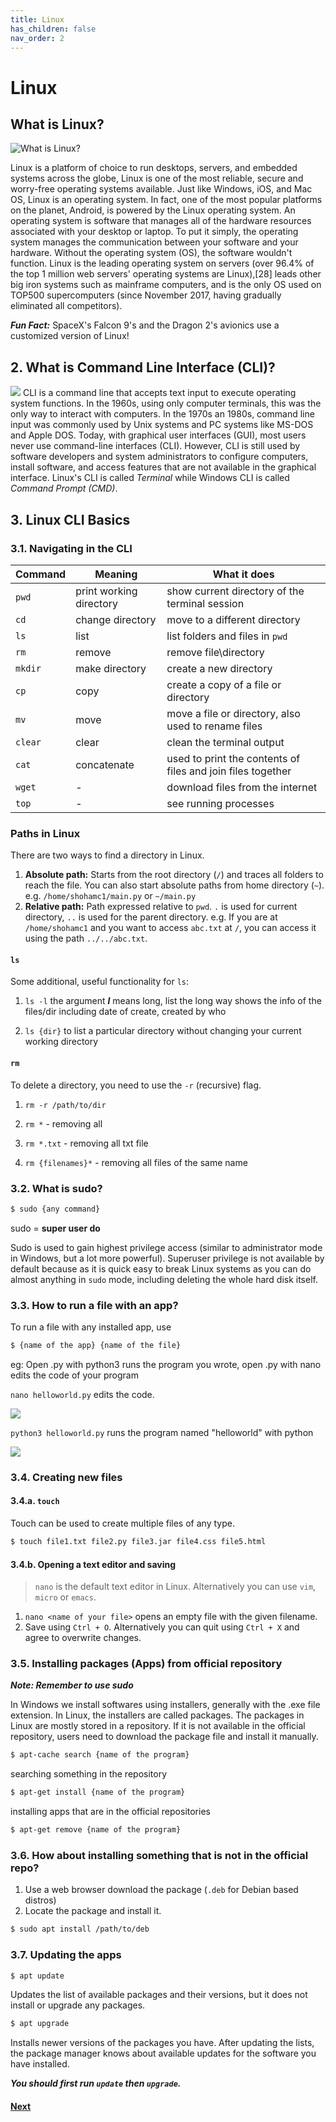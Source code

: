 ```yaml
---
title: Linux
has_children: false
nav_order: 2
---
```


# Linux

## What is Linux?

![What is Linux?](images/linux%20logo.png)

Linux is a platform of choice to run desktops, servers, and embedded systems across the globe, Linux is one of the most reliable, secure and worry-free operating systems available. Just like Windows, iOS, and Mac OS, Linux is an operating system. In fact, one of the most popular platforms on the planet, Android, is powered by the Linux operating system. An operating system is software that manages all of the hardware resources associated with your desktop or laptop. To put it simply, the operating system manages the communication between your software and your hardware. Without the operating system (OS), the software wouldn't function. Linux is the leading operating system on servers (over 96.4% of the top 1 million web servers' operating systems are Linux),[28] leads other big iron systems such as mainframe computers, and is the only OS used on TOP500 supercomputers (since November 2017, having gradually eliminated all competitors).

**_Fun Fact:_**
SpaceX's Falcon 9's and the Dragon 2's avionics use a customized version of Linux!

## 2. What is Command Line Interface (CLI)?

![](images/terminal%20vs%20cmd.png)
CLI is a command line that accepts text input to execute operating system functions.
In the 1960s, using only computer terminals, this was the only way to interact with computers.
In the 1970s an 1980s, command line input was commonly used by Unix systems and PC systems like MS-DOS and Apple DOS.
Today, with graphical user interfaces (GUI), most users never use command-line interfaces (CLI).
However, CLI is still used by software developers and system administrators to configure computers, install software, and access features that are not available in the graphical interface.
Linux's CLI is called _Terminal_ while Windows CLI is called _Command Prompt (CMD)_.

## 3. Linux CLI Basics

### 3.1. Navigating in the CLI

| Command | Meaning                 | What it does                                                |
| ------- | ----------------------- | ----------------------------------------------------------- |
| `pwd`   | print working directory | show current directory of the terminal session              |
| `cd`    | change directory        | move to a different directory                               |
| `ls`    | list                    | list folders and files in `pwd`                             |
| `rm`    | remove                  | remove file\directory                                       |
| `mkdir` | make directory          | create a new directory                                      |
| `cp`    | copy                    | create a copy of a file or directory                        |
| `mv`    | move                    | move a file or directory, also used to rename files         |
| `clear` | clear                   | clean the terminal output                                   |
| `cat`   | concatenate             | used to print the contents of files and join files together |
| `wget`  | -                       | download files from the internet                            |
| `top`   | -                       | see running processes                                       |

### Paths in Linux

There are two ways to find a directory in Linux.

1. **Absolute path:** Starts from the root directory (`/`) and traces all folders to reach the file. You can also start absolute paths from home directory (`~`).
   e.g. `/home/shohamc1/main.py` or `~/main.py`
2. **Relative path:** Path expressed relative to `pwd`. `.` is used for current directory, `..` is used for the parent directory.
   e.g. If you are at `/home/shohamc1` and you want to access `abc.txt` at `/`, you can access it using the path `../../abc.txt`.

#### `ls`

Some additional, useful functionality for `ls`:

1. `ls -l`
   the argument **_l_** means long, list the long way shows the info of the files/dir including date of create, created by who

2. `ls {dir}`
   to list a particular directory without changing your current working directory

#### `rm`

To delete a directory, you need to use the `-r` (recursive) flag.

1. `rm -r /path/to/dir`

2. `rm *` - removing all

3. `rm *.txt` - removing all txt file

4. `rm {filenames}*` - removing all files of the same name

### 3.2. What is sudo?

```bash
$ sudo {any command}
```

sudo = **super user do**

Sudo is used to gain highest privilege access (similar to administrator mode in Windows, but a lot more powerful).
Superuser privilege is not available by default because as it is quick easy to break Linux systems as you can do almost anything in `sudo` mode, including deleting the whole hard disk itself.

### 3.3. How to run a file with an app?

To run a file with any installed app, use

```bash
$ {name of the app} {name of the file}
```

eg: Open .py with python3 runs the program you wrote, open .py with nano edits the code of your program

`nano helloworld.py` edits the code.

![](images/run%20w%20nano.png)

`python3 helloworld.py` runs the program named "helloworld" with python

![](images/run%20w%20python.png)

### 3.4. Creating new files

#### 3.4.a. `touch`

Touch can be used to create multiple files of any type.

```bash
$ touch file1.txt file2.py file3.jar file4.css file5.html
```

#### 3.4.b. Opening a text editor and saving

> `nano` is the default text editor in Linux. Alternatively you can use `vim`, `micro` or `emacs`.

1. `nano <name of your file>` opens an empty file with the given filename.
2. Save using `Ctrl + O`. Alternatively you can quit using `Ctrl + X` and agree to overwrite changes.

### 3.5. Installing packages (Apps) from official repository

**_Note: Remember to use sudo_**

In Windows we install softwares using installers, generally with the .exe file extension. In Linux, the installers are called packages. The packages in Linux are mostly stored in a repository. If it is not available in the official repository, users need to download the package file and install it manually.

```bash
$ apt-cache search {name of the program}
```

searching something in the repository

```bash
$ apt-get install {name of the program}
```

installing apps that are in the official repositories

```bash
$ apt-get remove {name of the program}
```

### 3.6. How about installing something that is not in the official repo?

1. Use a web browser download the package (`.deb` for Debian based distros)
2. Locate the package and install it.

```bash
$ sudo apt install /path/to/deb
```

### 3.7. Updating the apps

```bash
$ apt update
```

Updates the list of available packages and their versions, but it does not install or upgrade any packages.

```bash
$ apt upgrade
```

Installs newer versions of the packages you have. After updating the lists, the package manager knows about available updates for the software you have installed.

**_You should first run `update` then `upgrade`._**

#### [Next](GCE_Intro.md)
